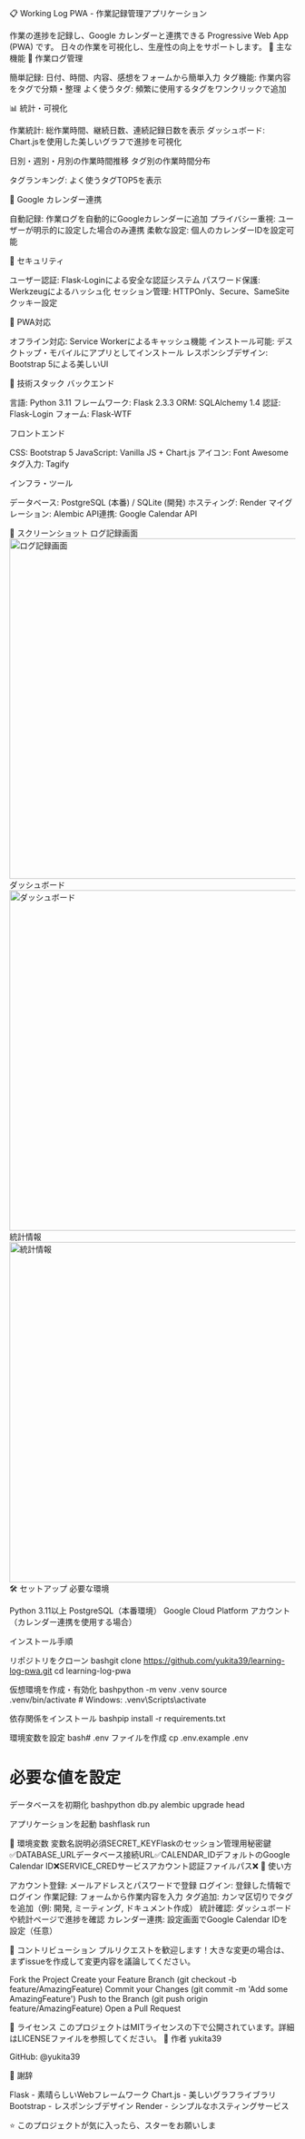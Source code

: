 📋 Working Log PWA - 作業記録管理アプリケーション

作業の進捗を記録し、Google カレンダーと連携できる Progressive Web App (PWA) です。
日々の作業を可視化し、生産性の向上をサポートします。
🌟 主な機能
📝 作業ログ管理

簡単記録: 日付、時間、内容、感想をフォームから簡単入力
タグ機能: 作業内容をタグで分類・整理
よく使うタグ: 頻繁に使用するタグをワンクリックで追加

📊 統計・可視化

作業統計: 総作業時間、継続日数、連続記録日数を表示
ダッシュボード: Chart.jsを使用した美しいグラフで進捗を可視化

日別・週別・月別の作業時間推移
タグ別の作業時間分布


タグランキング: よく使うタグTOP5を表示

📅 Google カレンダー連携

自動記録: 作業ログを自動的にGoogleカレンダーに追加
プライバシー重視: ユーザーが明示的に設定した場合のみ連携
柔軟な設定: 個人のカレンダーIDを設定可能

🔐 セキュリティ

ユーザー認証: Flask-Loginによる安全な認証システム
パスワード保護: Werkzeugによるハッシュ化
セッション管理: HTTPOnly、Secure、SameSiteクッキー設定

📱 PWA対応

オフライン対応: Service Workerによるキャッシュ機能
インストール可能: デスクトップ・モバイルにアプリとしてインストール
レスポンシブデザイン: Bootstrap 5による美しいUI

🚀 技術スタック
バックエンド

言語: Python 3.11
フレームワーク: Flask 2.3.3
ORM: SQLAlchemy 1.4
認証: Flask-Login
フォーム: Flask-WTF

フロントエンド

CSS: Bootstrap 5
JavaScript: Vanilla JS + Chart.js
アイコン: Font Awesome
タグ入力: Tagify

インフラ・ツール

データベース: PostgreSQL (本番) / SQLite (開発)
ホスティング: Render
マイグレーション: Alembic
API連携: Google Calendar API

📸 スクリーンショット
ログ記録画面
<img src="docs/images/log-form.png" alt="ログ記録画面" width="600">
ダッシュボード
<img src="docs/images/dashboard.png" alt="ダッシュボード" width="600">
統計情報
<img src="docs/images/stats.png" alt="統計情報" width="600">
🛠️ セットアップ
必要な環境

Python 3.11以上
PostgreSQL（本番環境）
Google Cloud Platform アカウント（カレンダー連携を使用する場合）

インストール手順

リポジトリをクローン
bashgit clone https://github.com/yukita39/learning-log-pwa.git
cd learning-log-pwa

仮想環境を作成・有効化
bashpython -m venv .venv
source .venv/bin/activate  # Windows: .venv\Scripts\activate

依存関係をインストール
bashpip install -r requirements.txt

環境変数を設定
bash# .env ファイルを作成
cp .env.example .env
# 必要な値を設定

データベースを初期化
bashpython db.py
alembic upgrade head

アプリケーションを起動
bashflask run


🔧 環境変数
変数名説明必須SECRET_KEYFlaskのセッション管理用秘密鍵✅DATABASE_URLデータベース接続URL✅CALENDAR_IDデフォルトのGoogle Calendar ID❌SERVICE_CREDサービスアカウント認証ファイルパス❌
📝 使い方

アカウント登録: メールアドレスとパスワードで登録
ログイン: 登録した情報でログイン
作業記録: フォームから作業内容を入力
タグ追加: カンマ区切りでタグを追加（例: 開発, ミーティング, ドキュメント作成）
統計確認: ダッシュボードや統計ページで進捗を確認
カレンダー連携: 設定画面でGoogle Calendar IDを設定（任意）

🤝 コントリビューション
プルリクエストを歓迎します！大きな変更の場合は、まずissueを作成して変更内容を議論してください。

Fork the Project
Create your Feature Branch (git checkout -b feature/AmazingFeature)
Commit your Changes (git commit -m 'Add some AmazingFeature')
Push to the Branch (git push origin feature/AmazingFeature)
Open a Pull Request

📄 ライセンス
このプロジェクトはMITライセンスの下で公開されています。詳細はLICENSEファイルを参照してください。
👤 作者
yukita39

GitHub: @yukita39

🙏 謝辞

Flask - 素晴らしいWebフレームワーク
Chart.js - 美しいグラフライブラリ
Bootstrap - レスポンシブデザイン
Render - シンプルなホスティングサービス


⭐ このプロジェクトが気に入ったら、スターをお願いしま